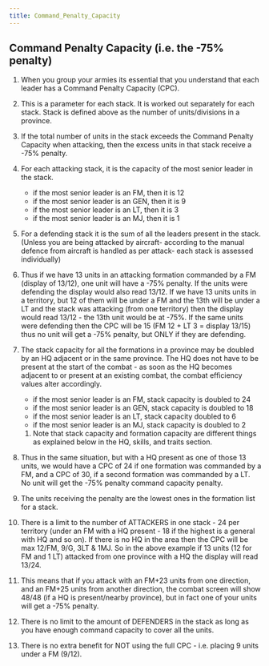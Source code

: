 ```yaml
---
title: Command_Penalty_Capacity
---
```


## Command Penalty Capacity (i.e. the -75% penalty)

1.  When you group your armies its essential that you understand that each leader has a Command Penalty Capacity (CPC).
2.  This is a parameter for each stack. It is worked out separately for each stack. Stack is defined above as the number of units/divisions in a province.
3.  If the total number of units in the stack exceeds the Command Penalty Capacity when attacking, then the excess units in that stack receive a -75% penalty.
4.  For each attacking stack, it is the capacity of the most senior leader in the stack.
    - if the most senior leader is an FM, then it is 12
    - if the most senior leader is an GEN, then it is 9
    - if the most senior leader is an LT, then it is 3
    - if the most senior leader is an MJ, then it is 1
5.  For a defending stack it is the sum of all the leaders present in the stack. (Unless you are being attacked by aircraft- according to the manual defence from aircraft is handled as per attack- each stack is assessed individually)
6.  Thus if we have 13 units in an attacking formation commanded by a FM (display of 13/12), one unit will have a -75% penalty. If the units were defending the display would also read 13/12. If we have 13 units units in a territory, but 12 of them will be under a FM and the 13th will be under a LT and the stack was attacking (from one territory) then the display would read 13/12 - the 13th unit would be at -75%. If the same units were defending then the CPC will be 15 (FM 12 + LT 3 = display 13/15) thus no unit will get a -75% penalty, but ONLY if they are defending.
7.  The stack capacity for all the formations in a province may be doubled by an HQ adjacent or in the same province. The HQ does not have to be present at the start of the combat - as soon as the HQ becomes adjacent to or present at an existing combat, the combat efficiency values alter accordingly.

    - if the most senior leader is an FM, stack capacity is doubled to 24
    - if the most senior leader is an GEN, stack capacity is doubled to 18
    - if the most senior leader is an LT, stack capacity doubled to 6
    - if the most senior leader is an MJ, stack capacity is doubled to 2

    1.  Note that stack capacity and formation capacity are different things as explained below in the HQ, skills, and traits section.

8.  Thus in the same situation, but with a HQ present as one of those 13 units, we would have a CPC of 24 if one formation was commanded by a FM, and a CPC of 30, if a second formation was commanded by a LT. No unit will get the -75% penalty command capacity penalty.
9.  The units receiving the penalty are the lowest ones in the formation list for a stack.
10. There is a limit to the number of ATTACKERS in one stack - 24 per territory (under an FM with a HQ present - 18 if the highest is a general with HQ and so on). If there is no HQ in the area then the CPC will be max 12/FM, 9/G, 3LT & 1MJ. So in the above example if 13 units (12 for FM and 1 LT) attacked from one province with a HQ the display will read 13/24.
11. This means that if you attack with an FM+23 units from one direction, and an FM+25 units from another direction, the combat screen will show 48/48 (if a HQ is present/nearby province), but in fact one of your units will get a -75% penalty.
12. There is no limit to the amount of DEFENDERS in the stack as long as you have enough command capacity to cover all the units.
13. There is no extra benefit for NOT using the full CPC - i.e. placing 9 units under a FM (9/12).

